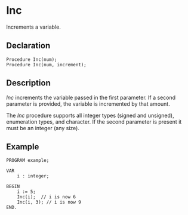 # Inc

Increments a variable.

## Declaration

    Procedure Inc(num);
    Procedure Inc(num, increment);

## Description

*Inc* increments the variable passed in the first parameter. If a
second parameter is provided, the variable is incremented by that amount.

The *Inc* procedure supports all integer types (signed and unsigned),
enumeration types, and character. If the second parameter is present
it must be an integer (any size).

## Example ##

```
PROGRAM example;

VAR
    i : integer;

BEGIN
    i := 5;
    Inc(i);  // i is now 6
    Inc(i, 3); // i is now 9
END.
```
